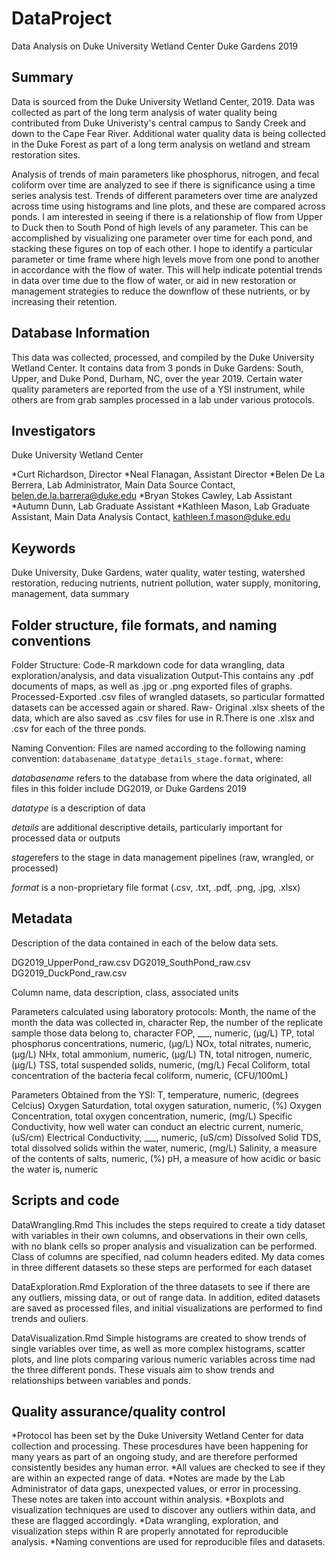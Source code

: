 # DataProject
Data Analysis on Duke University Wetland Center Duke Gardens 2019

## Summary
Data is sourced from the Duke University Wetland Center, 2019. Data was collected as part of the long term analysis of water quality being contributed from Duke Univeristy's central campus to Sandy Creek and down to the Cape Fear River. Additional water quality data is being collected in the Duke Forest as part of a long term analysis on wetland and stream restoration sites.

Analysis of trends of main parameters like phosphorus, nitrogen, and fecal coliform over time are analyzed to see if there is significance using a time series analysis test. Trends of different parameters over time are analyzed across time using histograms and line plots, and these are compared across ponds. I am interested in seeing if there is a relationship of flow from Upper to Duck then to South Pond of high levels of any parameter. This can be accomplished by visualizing one parameter over time for each pond, and stacking these figures on top of each other. I hope to identify a particular parameter or time frame where high levels move from one pond to another in accordance with the flow of water. This will help indicate potential trends in data over time due to the flow of water, or aid in new restoration or management strategies to reduce the downflow of these nutrients, or by increasing their retention.


## Database Information
This data was collected, processed, and compiled by the Duke University Wetland Center. It contains data from 3 ponds in Duke Gardens: South, Upper, and Duke Pond, Durham, NC, over the year 2019. Certain water quality parameters are reported from the use of a YSI instrument, while others are from grab samples processed in a lab under various protocols. 


## Investigators
Duke University Wetland Center

*Curt Richardson, Director
*Neal Flanagan, Assistant Director
*Belen De La Berrera, Lab Administrator, Main Data Source Contact, belen.de.la.barrera@duke.edu
*Bryan Stokes Cawley, Lab Assistant
*Autumn Dunn, Lab Graduate Assistant
*Kathleen Mason, Lab Graduate Assistant, Main Data Analysis Contact, kathleen.f.mason@duke.edu


## Keywords

Duke University, Duke Gardens, water quality, water testing, watershed restoration, reducing nutrients, nutrient pollution, water supply, monitoring, management, data summary


## Folder structure, file formats, and naming conventions 

Folder Structure:
Code-R markdown code for data wrangling, data exploration/analysis, and data visualization
Output-This contains any .pdf documents of maps, as well as .jpg or .png exported files of graphs.
Processed-Exported .csv files of wrangled datasets, so particular formatted datasets can be accessed again or shared.
Raw- Original .xlsx sheets of the data, which are also saved as .csv files for use in R.There is one .xlsx and .csv for each of the three ponds.

Naming Convention:
Files are named according to the following naming convention: `databasename_datatype_details_stage.format`, where: 

*databasename* refers to the database from where the data originated, all files in this folder include DG2019, or Duke Gardens 2019

*datatype* is a description of data 

*details* are additional descriptive details, particularly important for processed data or outputs

*stage*refers to the stage in data management pipelines (raw, wrangled, or processed)

*format* is a non-proprietary file format (.csv, .txt, .pdf, .png, .jpg, .xlsx)


## Metadata

Description of the data contained in each of the below data sets.

DG2019_UpperPond_raw.csv
DG2019_SouthPond_raw.csv
DG2019_DuckPond_raw.csv

Column name, data description, class, associated units

Parameters calculated using laboratory protocols:
Month, the name of the month the data was collected in, character
Rep, the number of the replicate sample those data belong to, character
FOP, ___, numeric, (µg/L)
TP, total phosphorus concentrations, numeric, (µg/L)
NOx, total nitrates, numeric, (µg/L)
NHx, total ammonium, numeric, (µg/L)
TN, total nitrogen, numeric, (µg/L)
TSS, total suspended solids, numeric, (mg/L)
Fecal Coliform, total concentration of the bacteria fecal coliform, numeric, (CFU/100mL)

Parameters Obtained from the YSI:
T, temperature, numeric, (degrees Celcius)
Oxygen Saturdation, total oxygen saturation, numeric, (%)
Oxygen Concentration, total oxygen concentration, numeric, (mg/L)
Specific Conductivity, how well water can conduct an electric current, numeric, (uS/cm)
Electrical Conductivity, ___, numeric, (uS/cm)
Dissolved Solid TDS, total dissolved solids within the water, numeric, (mg/L)
Salinity, a measure of the contents of salts, numeric, (%)
pH, a measure of how acidic or basic the water is, numeric


## Scripts and code

DataWrangling.Rmd
This includes the steps required to create a tidy dataset with variables in their own columns, and observations in their own cells, with no blank cells so proper analysis and visualization can be performed. Class of columns are specified, nad column headers edited. My data comes in three different datasets so these steps are performed for each dataset

DataExploration.Rmd
Exploration of the three datasets to see if there are any outliers, missing data, or out of range data. In addition, edited datasets are saved as processed files, and initial visualizations are performed to find trends and ouliers. 

DataVisualization.Rmd
Simple histograms are created to show trends of single variables over time, as well as more complex histograms, scatter plots, and line plots comparing various numeric variables across time nad the three different ponds. These visuals aim to show trends and relationships between variables and ponds. 


## Quality assurance/quality control

*Protocol has been set by the Duke University Wetland Center for data collection and processing. These procesdures have been happening for many years as part of an ongoing study, and are therefore performed consistently besides any human error.
*All values are checked to see if they are within an expected range of data.
*Notes are made by the Lab Administrator of data gaps, unexpected values, or error in processing. These notes are taken into account within analysis.
*Boxplots and visualization techniques are used to discover any outliers within data, and these are flagged accordingly. 
*Data wrangling, exploration, and visualization steps within R are properly annotated for reproducible analysis.
*Naming conventions are used for reproducible files and datasets. 

